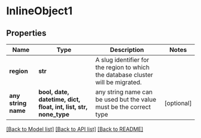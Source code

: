 # InlineObject1


## Properties
Name | Type | Description | Notes
------------ | ------------- | ------------- | -------------
**region** | **str** | A slug identifier for the region to which the database cluster will be migrated. | 
**any string name** | **bool, date, datetime, dict, float, int, list, str, none_type** | any string name can be used but the value must be the correct type | [optional]

[[Back to Model list]](../README.md#documentation-for-models) [[Back to API list]](../README.md#documentation-for-api-endpoints) [[Back to README]](../README.md)


